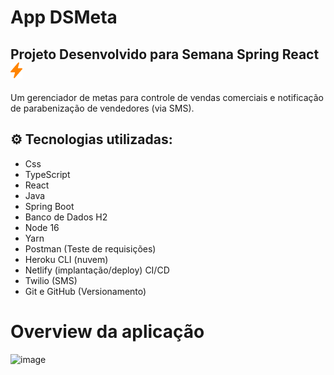 # App DSMeta

## Projeto Desenvolvido para Semana Spring React ![DevSuperior logo](https://raw.githubusercontent.com/devsuperior/bds-assets/main/ds/devsuperior-logo-small.png)

Um gerenciador de metas para controle de vendas comerciais e notificação de parabenização de vendedores (via SMS).

## :gear: Tecnologias utilizadas:

  * Css
  * TypeScript
  * React
  * Java
  * Spring Boot
  * Banco de Dados H2
  * Node 16
  * Yarn
  * Postman (Teste de requisições)
  * Heroku CLI (nuvem)
  * Netlify (implantação/deploy) CI/CD
  * Twilio (SMS)
  * Git e GitHub (Versionamento)

# Overview da aplicação

![image](https://user-images.githubusercontent.com/72102636/179445590-909dbaee-cbba-4a99-b81c-956397805325.png)
